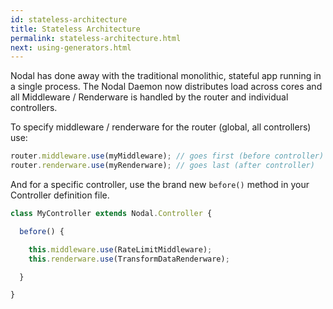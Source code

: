 ```yaml
---
id: stateless-architecture
title: Stateless Architecture
permalink: stateless-architecture.html
next: using-generators.html
---
```


Nodal has done away with the traditional monolithic, stateful app running in a single process. The Nodal Daemon now distributes load across cores and all Middleware / Renderware is handled by the router and individual controllers.

To specify middleware / renderware for the router (global, all controllers) use:

```javascript
router.middleware.use(myMiddleware); // goes first (before controller)
router.renderware.use(myRenderware); // goes last (after controller)
```

And for a specific controller, use the brand new `before()` method in your Controller definition file.

```javascript
class MyController extends Nodal.Controller {

  before() {

    this.middleware.use(RateLimitMiddleware);
    this.renderware.use(TransformDataRenderware);

  }

}
```
